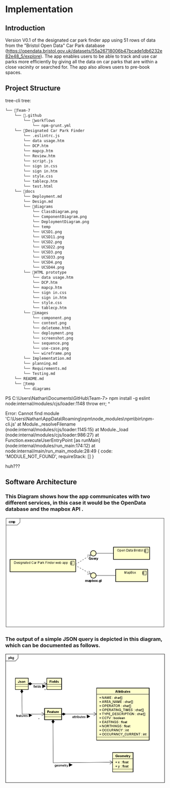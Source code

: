 # Implementation

## Introduction

Version V0.1 of the designated car park finder app using 51 rows of data from the "Bristol Open Data" Car Park database (https://opendata.bristol.gov.uk/datasets/55a26718006b47bcade1db6232e82e48_5/explore). The app enables users to be able to track and use car parks more efficiently by giving all the data on car parks that are within a close vacinity or searched for. The app also allows users to pre-book spaces.

 
## Project Structure

tree-cli tree:
```
└── 📁Team-7
    └── 📁.github
        └── 📁workflows
            └── npm-grunt.yml
    └── 📁Designated Car Park Finder
        └── .eslintrc.js
        └── data usage.htm
        └── DCP.htm
        └── mapcp.htm
        └── Review.htm
        └── script.js
        └── sign in.css
        └── sign in.htm
        └── style.css
        └── tablecp.htm
        └── test.html
    └── 📁docs
        └── Deployment.md
        └── Design.md
        └── 📁diagrams
            └── ClassDiagram.png
            └── ComponentDiagram.png
            └── DeploymentDiagram.png
            └── temp
            └── UCSD1.png
            └── UCSD11.png
            └── UCSD2.png
            └── UCSD22.png
            └── UCSD3.png
            └── UCSD33.png
            └── UCSD4.png
            └── UCSD44.png
        └── 📁HTML prototype
            └── data usage.htm
            └── DCP.htm
            └── mapcp.htm
            └── sign in.css
            └── sign in.htm
            └── style.css
            └── tablecp.htm
        └── 📁images
            └── component.png
            └── context.png
            └── deleteme.html
            └── deployment.png
            └── screenshot.png
            └── sequence.png
            └── use-case.png
            └── wireframe.png
        └── Implementation.md
        └── planning.md
        └── Requirements.md
        └── Testing.md
    └── README.md
    └── 📁temp
        └── diagrams
```
PS C:\Users\Nathan\Documents\GitHub\Team-7> npm install -g eslint
node:internal/modules/cjs/loader:1148
  throw err;
  ^

Error: Cannot find module 'C:\Users\Nathan\AppData\Roaming\npm\node_modules\npm\bin\npm-cli.js'
    at Module._resolveFilename (node:internal/modules/cjs/loader:1145:15)
    at Module._load (node:internal/modules/cjs/loader:986:27)
    at Function.executeUserEntryPoint [as runMain] (node:internal/modules/run_main:174:12)
    at node:internal/main/run_main_module:28:49 {
  code: 'MODULE_NOT_FOUND',
  requireStack: []
}

huh???

## Software Architecture

### This Diagram shows how the app communicates with two different services, in this case it would be the OpenData database and the mapbox API .

![Insert your Interaction/Component Diagrams for each use-case here.](diagrams/ComponentDiagram.png)

### The output of a simple JSON query is depicted in this diagram, which can be documented as follows.

![Insert your Interaction/Class Diagrams for each use-case here.](diagrams/ClassDiagram.png)


